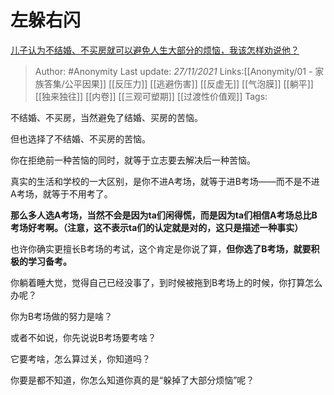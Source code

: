 # 左躲右闪
[儿子认为不结婚、不买房就可以避免人生大部分的烦恼，我该怎样劝说他？](https://www.zhihu.com/question/435301966/answer/2245362452)

> Author: #Anonymity 
> Last update: *27/11/2021* 
> Links:[[Anonymity/01 - 家族答集/公平因果]]  [[反压力]] [[逃避伤害]] [[反虚无]] [[气泡膜]] [[躺平]] [[独来独往]] [[内卷]] [[三观可塑期]] [[过渡性价值观]]
> Tags:  

不结婚、不买房，当然避免了结婚、买房的苦恼。

但也选择了不结婚、不买房的苦恼。

你在拒绝前一种苦恼的同时，就等于立志要去解决后一种苦恼。

真实的生活和学校的一大区别，是你不进A考场，就等于进B考场——而不是不进A考场，就等于不用考了。

**那么多人选A考场，当然不会是因为ta们闲得慌，而是因为ta们相信A考场总比B考场好考啊。（注意，这不表示ta们的认定就是对的，这只是描述一种事实）**

也许你确实更擅长B考场的考试，这个肯定是你说了算，**但你选了B考场，就要积极的学习备考。**

你躺着睡大觉，觉得自己已经没事了，到时候被拖到B考场上的时候，你打算怎么办呢？

你为B考场做的努力是啥？

或者不如说，你先说说B考场要考啥？

它要考啥，怎么算过关，你知道吗？

你要是都不知道，你怎么知道你真的是“躲掉了大部分烦恼”呢？


